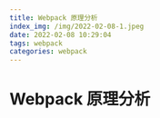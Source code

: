 ```yaml
---
title: Webpack 原理分析
index_img: /img/2022-02-08-1.jpeg
date: 2022-02-08 10:29:04
tags: webpack
categories: webpack
---
```


# Webpack 原理分析